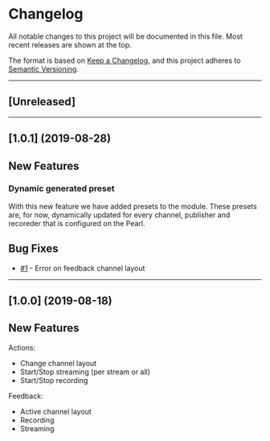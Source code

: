 # Changelog
All notable changes to this project will be documented in this file.
Most recent releases are shown at the top.

The format is based on [Keep a Changelog](https://keepachangelog.com/en/1.0.0/),
and this project adheres to [Semantic Versioning](https://semver.org/spec/v2.0.0.html).

---
## [Unreleased]

---

## [1.0.1] (2019-08-28)
## New Features
### Dynamic generated preset
With this new feature we have added presets to the module.
These presets are, for now, dynamically updated for every channel, 
publisher and recoreder that is configured on the Pearl.

## Bug Fixes
* [#1](https://github.com/bitfocus/companion-module-epiphan-pearl/issues/1) - Error on feedback channel layout

---

## [1.0.0] (2019-08-18)
## New Features
Actions:
* Change channel layout
* Start/Stop streaming (per stream or all)
* Start/Stop recording

Feedback:
* Active channel layout
* Recording
* Streaming

